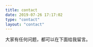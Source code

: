 ```yaml
---
title: contact
date: 2019-07-26 17:17:02
type: "contact"
layout: "contact"
---
```


大家有任何问题，都可以在下面给我留言。